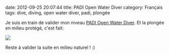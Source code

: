 date: 2012-09-25 20:07:44
title: PADI Open Water Diver
category: Français
tags: dive, diving, open water diver, padi, plongée

Je suis en train de valider mon niveau [PADI Open Water Diver](http://www.amazon.com/gp/product/B003JX0AUK/ref=as_li_ss_tl?ie=UTF8&camp=1789&creative=390957&creativeASIN=B003JX0AUK&linkCode=as2&tag=kevideld-20). Et la plongée en milieu protégé, c'est fait:



![](/uploads/2012/padi-open-water-diver-photo.jpg)

Reste à valider la suite en milieu naturel ! :)
